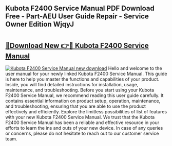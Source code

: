 ## Kubota F2400 Service Manual PDF Download Free - Part-AEU User Guide Repair - Service Owner Edition WjqyJ

# <h2><a href="http://bc90219.oget.top/?id=Kubota+F2400+Service+Manual">🔗Download New 👉🔴 Kubota F2400 Service Manual</a></h2>

[![Kubota F2400 Service Manual new download](https://i.imgur.com/5g1atiW.png)](http://bc90219.oget.top/?id=Kubota+F2400+Service+Manual)
Hello and welcome to the user manual for your newly linked Kubota F2400 Service Manual. This guide is here to help you master the functions and capabilities of your product. Inside, you will find detailed instructions for installation, usage, maintenance, and troubleshooting. Before you start using your Kubota F2400 Service Manual, we recommend reading this user guide carefully. It contains essential information on product setup, operation, maintenance, and troubleshooting, ensuring that you are able to use the product effectively and efficiently. Explore the limitless possibilities of list of features with your new Kubota F2400 Service Manual. We trust that the Kubota F2400 Service Manual has been a reliable and effective resource in your efforts to learn the ins and outs of your new device. In case of any queries or concerns, please do not hesitate to reach out to our customer service team.
